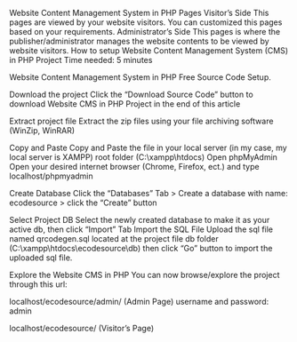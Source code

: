 Website Content Management System in PHP Pages
Visitor’s Side
This pages are viewed by your website visitors. You can customized this pages based on your requirements.
Administrator’s Side
This pages is where the publisher/administrator manages the website contents to be viewed by website visitors.
How to setup Website Content Management System (CMS) in PHP Project
Time needed: 5 minutes

Website Content Management System in PHP Free Source Code Setup.

Download the project
Click the “Download Source Code” button to download Website CMS in PHP Project in the end of this article

Extract project file
Extract the zip files using your file archiving software (WinZip, WinRAR)

Copy and Paste
Copy and Paste the file in your local server (in my case, my local server is XAMPP) root folder (C:\xampp\htdocs)
Open phpMyAdmin
Open your desired internet browser (Chrome, Firefox, ect.) and type localhost/phpmyadmin

Create Database
Click the “Databases” Tab > Create a database with name: ecodesource > click the “Create” button

Select Project DB
Select the newly created database to make it as your active db, then click “Import” Tab
Import the SQL File
Upload the sql file named qrcodegen.sql located at the project file db folder (C:\xampp\htdocs\ecodesource\db) then click “Go” button to import the uploaded sql file.

Explore the Website CMS in PHP
You can now browse/explore the project through this url:

localhost/ecodesource/admin/ (Admin Page)
username and password: admin

localhost/ecodesource/ (Visitor’s Page)
